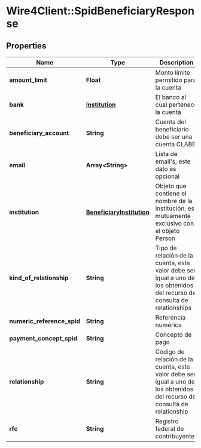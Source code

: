 # Wire4Client::SpidBeneficiaryResponse

## Properties
Name | Type | Description | Notes
------------ | ------------- | ------------- | -------------
**amount_limit** | **Float** | Monto límite permitido para la cuenta | 
**bank** | [**Institution**](Institution.md) | El banco al cual pertenece la cuenta | [optional] 
**beneficiary_account** | **String** | Cuenta del beneficiario debe ser una cuenta CLABE | 
**email** | **Array&lt;String&gt;** | Lista de email&#39;s, este dato es opcional | [optional] 
**institution** | [**BeneficiaryInstitution**](BeneficiaryInstitution.md) | Objeto que contiene el nombre de la institución, es mutuamente exclusivo con el objeto Person | 
**kind_of_relationship** | **String** | Tipo de relación de la cuenta, este valor debe ser igual a uno de los obtenidos del recurso de consulta de relationships | 
**numeric_reference_spid** | **String** | Referencia numérica | [optional] 
**payment_concept_spid** | **String** | Concepto de pago | [optional] 
**relationship** | **String** | Código de relación de la cuenta, este valor debe ser igual a uno de los obtenidos del recurso de consulta de  relationship | 
**rfc** | **String** | Registro federal de contribuyentes | [optional] 


